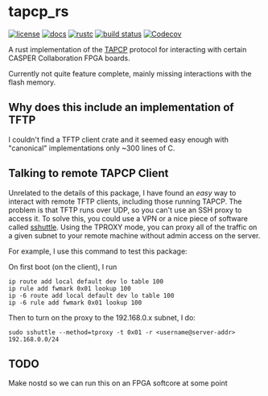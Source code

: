 # tapcp_rs

[![license](https://img.shields.io/badge/license-Apache--2.0_OR_MIT-blue?style=flat-square)](#license)
[![docs](https://img.shields.io/docsrs/tapcp?logo=rust&style=flat-square)](https://docs.rs/tapcp/latest/tapcp/index.html)
[![rustc](https://img.shields.io/badge/rustc-1.57+-blue?style=flat-square&logo=rust)](https://www.rust-lang.org)
[![build status](https://img.shields.io/github/workflow/status/kiranshila/tapcp_rs/CI/main?style=flat-square&logo=github)](https://github.com/kiranshila/tapcp_rs/actions)
[![Codecov](https://img.shields.io/codecov/c/github/kiranshila/tapcp_rs?style=flat-square)](https://app.codecov.io/gh/kiranshila/tapcp_rs)

A rust implementation of the [TAPCP](https://github.com/casper-astro/mlib_devel/blob/m2021a/jasper_library/sw/jam/casper_tapcp.c) protocol for interacting with certain CASPER Collaboration FPGA boards.

Currently not quite feature complete, mainly missing interactions with the flash memory.

## Why does this include an implementation of TFTP

I couldn't find a TFTP client crate and it seemed easy enough with "canonical" implementations only ~300 lines of C.

## Talking to remote TAPCP Client

Unrelated to the details of this package, I have found an *easy* way to interact with remote TFTP clients, including those running TAPCP. The problem is that TFTP runs over UDP, so you can't use an SSH proxy to access it. To solve this, you could use a VPN or a nice piece of software called [sshuttle](https://github.com/sshuttle/sshuttle). Using the TPROXY mode, you can proxy all of the traffic on a given subnet to your remote machine without admin access on the server.

For example, I use this command to test this package:

On first boot (on the client), I run
```shell
ip route add local default dev lo table 100
ip rule add fwmark 0x01 lookup 100
ip -6 route add local default dev lo table 100
ip -6 rule add fwmark 0x01 lookup 100
```

Then to turn on the proxy to the 192.168.0.x subnet, I do:

```shell
sudo sshuttle --method=tproxy -t 0x01 -r <username@server-addr> 192.168.0.0/24
```

## TODO

Make nostd so we can run this on an FPGA softcore at some point